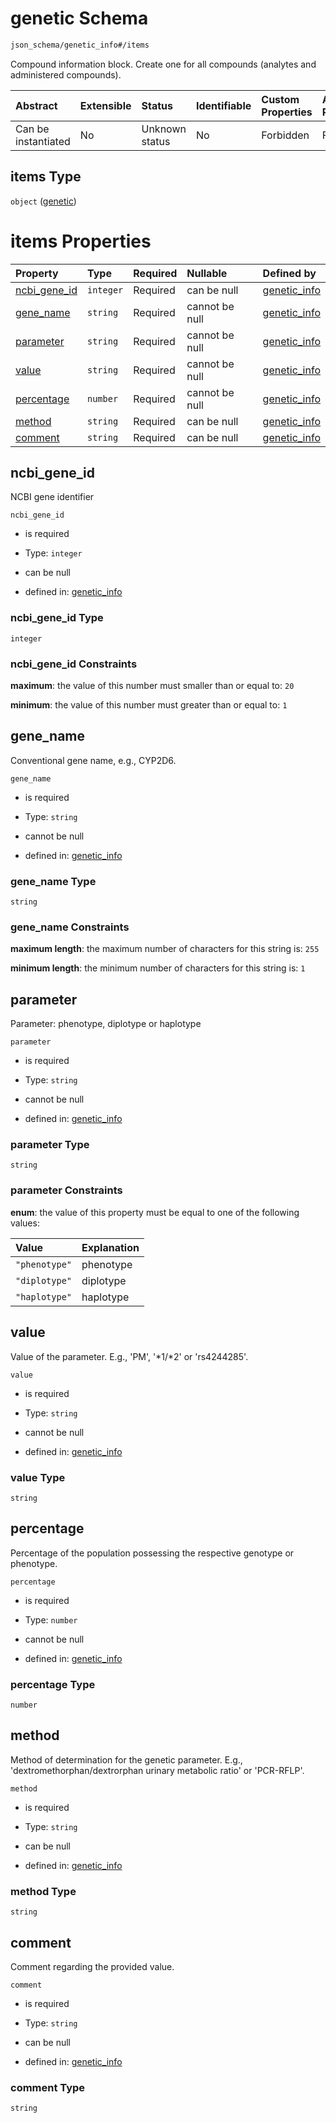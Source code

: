 # genetic Schema

```txt
json_schema/genetic_info#/items
```

Compound information block. Create one for all compounds (analytes and administered compounds).

| Abstract            | Extensible | Status         | Identifiable | Custom Properties | Additional Properties | Access Restrictions | Defined In                                                                            |
| :------------------ | :--------- | :------------- | :----------- | :---------------- | :-------------------- | :------------------ | :------------------------------------------------------------------------------------ |
| Can be instantiated | No         | Unknown status | No           | Forbidden         | Forbidden             | none                | [genetic\_info.schema.json\*](../out/genetic_info.schema.json "open original schema") |

## items Type

`object` ([genetic](genetic_info-genetic.md))

# items Properties

| Property                        | Type      | Required | Nullable       | Defined by                                                                                                                 |
| :------------------------------ | :-------- | :------- | :------------- | :------------------------------------------------------------------------------------------------------------------------- |
| [ncbi\_gene\_id](#ncbi_gene_id) | `integer` | Required | can be null    | [genetic\_info](genetic_info-genetic-properties-ncbi_gene_id.md "json_schema/genetic_info#/items/properties/ncbi_gene_id") |
| [gene\_name](#gene_name)        | `string`  | Required | cannot be null | [genetic\_info](genetic_info-genetic-properties-gene_name.md "json_schema/genetic_info#/items/properties/gene_name")       |
| [parameter](#parameter)         | `string`  | Required | cannot be null | [genetic\_info](genetic_info-genetic-properties-parameter.md "json_schema/genetic_info#/items/properties/parameter")       |
| [value](#value)                 | `string`  | Required | cannot be null | [genetic\_info](genetic_info-genetic-properties-value.md "json_schema/genetic_info#/items/properties/value")               |
| [percentage](#percentage)       | `number`  | Required | cannot be null | [genetic\_info](genetic_info-genetic-properties-percentage.md "json_schema/genetic_info#/items/properties/percentage")     |
| [method](#method)               | `string`  | Required | can be null    | [genetic\_info](genetic_info-genetic-properties-method.md "json_schema/genetic_info#/items/properties/method")             |
| [comment](#comment)             | `string`  | Required | can be null    | [genetic\_info](genetic_info-genetic-properties-comment.md "json_schema/genetic_info#/items/properties/comment")           |

## ncbi\_gene\_id

NCBI gene identifier

`ncbi_gene_id`

*   is required

*   Type: `integer`

*   can be null

*   defined in: [genetic\_info](genetic_info-genetic-properties-ncbi_gene_id.md "json_schema/genetic_info#/items/properties/ncbi_gene_id")

### ncbi\_gene\_id Type

`integer`

### ncbi\_gene\_id Constraints

**maximum**: the value of this number must smaller than or equal to: `20`

**minimum**: the value of this number must greater than or equal to: `1`

## gene\_name

Conventional gene name, e.g., CYP2D6.

`gene_name`

*   is required

*   Type: `string`

*   cannot be null

*   defined in: [genetic\_info](genetic_info-genetic-properties-gene_name.md "json_schema/genetic_info#/items/properties/gene_name")

### gene\_name Type

`string`

### gene\_name Constraints

**maximum length**: the maximum number of characters for this string is: `255`

**minimum length**: the minimum number of characters for this string is: `1`

## parameter

Parameter: phenotype, diplotype or haplotype

`parameter`

*   is required

*   Type: `string`

*   cannot be null

*   defined in: [genetic\_info](genetic_info-genetic-properties-parameter.md "json_schema/genetic_info#/items/properties/parameter")

### parameter Type

`string`

### parameter Constraints

**enum**: the value of this property must be equal to one of the following values:

| Value         | Explanation |
| :------------ | :---------- |
| `"phenotype"` | phenotype   |
| `"diplotype"` | diplotype   |
| `"haplotype"` | haplotype   |

## value

Value of the parameter. E.g., 'PM', '\*1/\*2' or 'rs4244285'.

`value`

*   is required

*   Type: `string`

*   cannot be null

*   defined in: [genetic\_info](genetic_info-genetic-properties-value.md "json_schema/genetic_info#/items/properties/value")

### value Type

`string`

## percentage

Percentage of the population possessing the respective genotype or phenotype.

`percentage`

*   is required

*   Type: `number`

*   cannot be null

*   defined in: [genetic\_info](genetic_info-genetic-properties-percentage.md "json_schema/genetic_info#/items/properties/percentage")

### percentage Type

`number`

## method

Method of determination for the genetic parameter. E.g., 'dextromethorphan/dextrorphan urinary metabolic ratio' or 'PCR-RFLP'.

`method`

*   is required

*   Type: `string`

*   can be null

*   defined in: [genetic\_info](genetic_info-genetic-properties-method.md "json_schema/genetic_info#/items/properties/method")

### method Type

`string`

## comment

Comment regarding the provided value.

`comment`

*   is required

*   Type: `string`

*   can be null

*   defined in: [genetic\_info](genetic_info-genetic-properties-comment.md "json_schema/genetic_info#/items/properties/comment")

### comment Type

`string`
